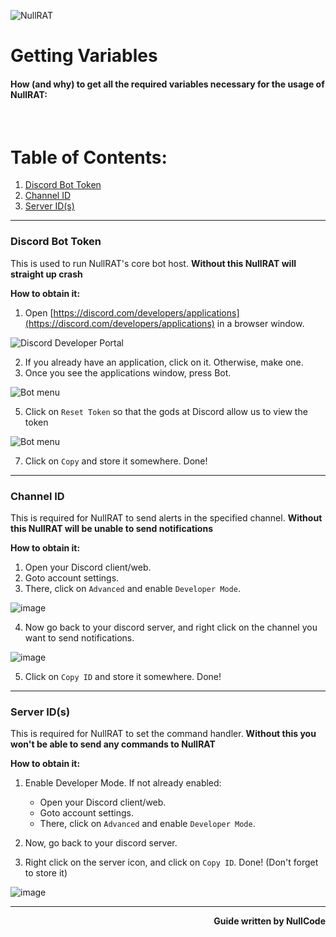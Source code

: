 ![NullRAT](https://user-images.githubusercontent.com/70959549/150108231-0c8a8b30-a3cf-4a94-8712-2277cd833731.png)

<h1 align=left>Getting Variables</h1>
<h4 align=left><b>How (and why) to get all the required variables necessary for the usage of NullRAT:</b></h4>
</br>
<h1>Table of Contents:</h2>

1. [Discord Bot Token](https://github.com/NullCode1337/NullRAT/blob/source/Getting%20Variables.md#discord-bot-token)
2. [Channel ID](https://github.com/NullCode1337/NullRAT/blob/source/Getting%20Variables.md#channel-id)
3. [Server ID(s)](https://github.com/NullCode1337/NullRAT/blob/source/Getting%20Variables.md#server-ids)

---
<h3>Discord Bot Token</h3>

This is used to run NullRAT's core bot host. **Without this NullRAT will straight up crash**

**How to obtain it:**

1. Open [https://discord.com/developers/applications](https://discord.com/developers/applications) in a browser window.

![Discord Developer Portal](https://user-images.githubusercontent.com/70959549/150104339-5b6edaf2-26ec-4438-9d08-cd82473db39e.png)

2. If you already have an application, click on it. Otherwise, make one.
3. Once you see the applications window, press Bot.

![Bot menu](https://user-images.githubusercontent.com/70959549/162366786-79152640-19fe-4f7b-92d4-4aafebbfc85d.png)

5. Click on `Reset Token` so that the gods at Discord allow us to view the token

![Bot menu](https://user-images.githubusercontent.com/70959549/162367155-348a6408-2b77-402a-83b0-f13b311d3288.png)

7. Click on `Copy` and store it somewhere. Done!

---
<h3>Channel ID</h3>

This is required for NullRAT to send alerts in the specified channel. **Without this NullRAT will be unable to send notifications**

**How to obtain it:**

1. Open your Discord client/web.
2. Goto account settings.
3. There, click on `Advanced` and enable `Developer Mode`.

![image](https://user-images.githubusercontent.com/70959549/150111475-d1cd44c1-98e2-4dd6-be07-90b87df7f624.png)

4. Now go back to your discord server, and right click on the channel you want to send notifications.

![image](https://user-images.githubusercontent.com/70959549/150112161-5ba2ac87-7311-4fa7-96ee-717ec369bfb9.png)

5. Click on `Copy ID` and store it somewhere. Done!

---
<h3>Server ID(s)</h3>

This is required for NullRAT to set the command handler. **Without this you won't be able to send any commands to NullRAT**

**How to obtain it:**

1. Enable Developer Mode. If not already enabled:
   - Open your Discord client/web.
   - Goto account settings.
   - There, click on `Advanced` and enable `Developer Mode`.

2. Now, go back to your discord server.
3. Right click on the server icon, and click on `Copy ID`. Done! (Don't forget to store it)

![image](https://user-images.githubusercontent.com/70959549/150113522-fa9b8cf7-d3bc-4b8d-b448-e6c515f546f4.png)

---

<p align=right><b>Guide written by NullCode</b></p>
